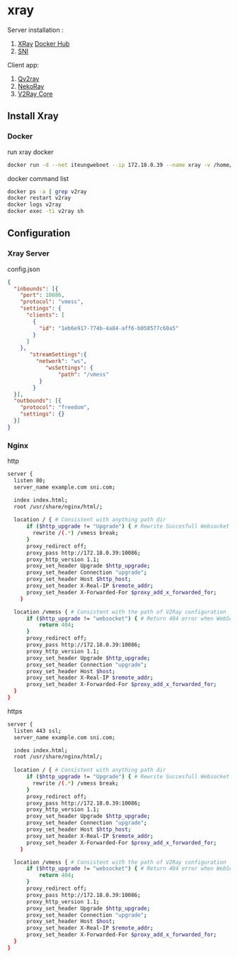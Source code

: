 # xray
Server installation :
1. [XRay](https://github.com/XTLS/Xray-core) [Docker Hub](https://hub.docker.com/r/teddysun/xray)
2. [SNI](https://github.com/boychongzen18/Bug-Host-All-Operator)

Client app:
1. [Qv2ray](https://github.com/Shadowsocks-NET/Qv2ray)
2. [NekoRay](https://github.com/MatsuriDayo/nekoray)
3. [V2Ray Core](https://github.com/v2fly/v2ray-core)

## Install Xray
### Docker
run xray docker
```sh
docker run -d --net iteungwebnet --ip 172.18.0.39 --name xray -v /home/docker/xray:/etc/xray -p 10086:10086 teddysun/xray
```
docker command list
```sh
docker ps -a | grep v2ray
docker restart v2ray
docker logs v2ray
docker exec -ti v2ray sh
```

## Configuration
### Xray Server
config.json
```json
{
  "inbounds": [{
    "port": 10086,
    "protocol": "vmess",
    "settings": {
      "clients": [
        {
          "id": "1eb6e917-774b-4a84-aff6-b058577c60a5"
        }
      ]
    },
       "streamSettings":{
         "network": "ws",
            "wsSettings": {
                "path": "/vmess"
          }
        }
  }],
  "outbounds": [{
    "protocol": "freedom",
    "settings": {}
  }]
}
```
### Nginx

http
```sh
server {
  listen 80;
  server_name example.com sni.com;

  index index.html;
  root /usr/share/nginx/html/;
  
  location / { # Consistent with anything path dir
      if ($http_upgrade != "Upgrade") { # Rewrite Succesfull Websocket Upgrade  with the path of V2Ray configuration
        rewrite /(.*) /vmess break;
      }
      proxy_redirect off;
      proxy_pass http://172.18.0.39:10086;
      proxy_http_version 1.1;
      proxy_set_header Upgrade $http_upgrade;
      proxy_set_header Connection "upgrade";
      proxy_set_header Host $http_host;
      proxy_set_header X-Real-IP $remote_addr;
      proxy_set_header X-Forwarded-For $proxy_add_x_forwarded_for;
    }

  location /vmess { # Consistent with the path of V2Ray configuration
      if ($http_upgrade != "websocket") { # Return 404 error when WebSocket upgrading negotiate failed
          return 404;
      }
      proxy_redirect off;
      proxy_pass http://172.18.0.39:10086;
      proxy_http_version 1.1;
      proxy_set_header Upgrade $http_upgrade;
      proxy_set_header Connection "upgrade";
      proxy_set_header Host $host;
      proxy_set_header X-Real-IP $remote_addr;
      proxy_set_header X-Forwarded-For $proxy_add_x_forwarded_for;
  }
}
```

https
```sh
server {
  listen 443 ssl;
  server_name example.com sni.com;

  index index.html;
  root /usr/share/nginx/html/;
  
  location / { # Consistent with anything path dir
      if ($http_upgrade != "Upgrade") { # Rewrite Succesfull Websocket Upgrade  with the path of V2Ray configuration
        rewrite /(.*) /vmess break;
      }
      proxy_redirect off;
      proxy_pass http://172.18.0.39:10086;
      proxy_http_version 1.1;
      proxy_set_header Upgrade $http_upgrade;
      proxy_set_header Connection "upgrade";
      proxy_set_header Host $http_host;
      proxy_set_header X-Real-IP $remote_addr;
      proxy_set_header X-Forwarded-For $proxy_add_x_forwarded_for;
    }

  location /vmess { # Consistent with the path of V2Ray configuration
      if ($http_upgrade != "websocket") { # Return 404 error when WebSocket upgrading negotiate failed
          return 404;
      }
      proxy_redirect off;
      proxy_pass http://172.18.0.39:10086;
      proxy_http_version 1.1;
      proxy_set_header Upgrade $http_upgrade;
      proxy_set_header Connection "upgrade";
      proxy_set_header Host $host;
      proxy_set_header X-Real-IP $remote_addr;
      proxy_set_header X-Forwarded-For $proxy_add_x_forwarded_for;
  }
}
```
